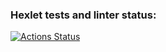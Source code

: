 ### Hexlet tests and linter status:
[![Actions Status](https://github.com/SunrayFrei/frontend-project-46/actions/workflows/hexlet-check.yml/badge.svg)](https://github.com/SunrayFrei/frontend-project-46/actions)